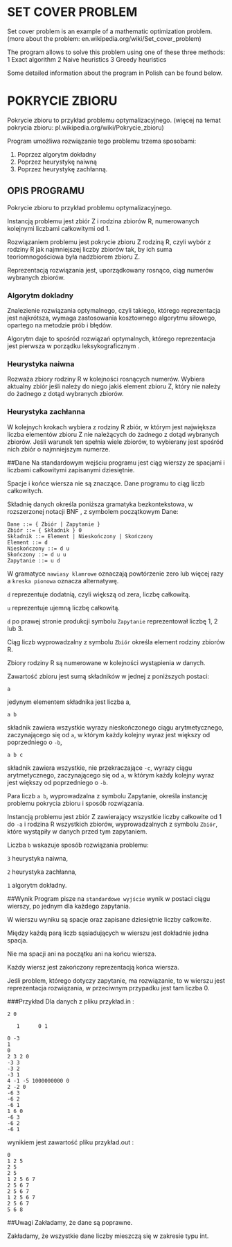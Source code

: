 # SET COVER PROBLEM
Set cover problem is an example of a mathematic optimization problem.
(more about the problem: en.wikipedia.org/wiki/Set_cover_problem)

The program allows to solve this problem using one of these three methods:
1 Exact algorithm
2 Naive heuristics
3 Greedy heuristics

Some detailed information about the program in Polish can be found below.

# POKRYCIE ZBIORU 
Pokrycie zbioru to przykład problemu optymalizacyjnego. 
(więcej na temat pokrycia zbioru: pl.wikipedia.org/wiki/Pokrycie_zbioru)

Program umożliwa rozwiązanie tego problemu trzema sposobami:
1. Poprzez algorytm dokładny
2. Poprzez heurystykę naiwną
3. Poprzez heurystykę zachłanną.


## OPIS PROGRAMU
Pokrycie zbioru to przykład problemu optymalizacyjnego.

Instancją problemu jest zbiór Z i rodzina zbiorów R, 
numerowanych kolejnymi liczbami całkowitymi od 1.

Rozwiązaniem problemu jest pokrycie zbioru Z rodziną R, 
czyli wybór z rodziny R jak najmniejszej liczby zbiorów tak, 
by ich suma teoriomnogościowa była nadzbiorem zbioru Z.

Reprezentacją rozwiązania jest, uporządkowany rosnąco, 
ciąg numerów wybranych zbiorów.


### Algorytm dokladny
Znalezienie rozwiązania optymalnego, czyli takiego, 
którego reprezentacja jest najkrótsza, 
wymaga zastosowania kosztownego algorytmu siłowego, 
opartego na metodzie prób i błędów.

Algorytm daje to spośród  rozwiązań optymalnych, którego reprezentacja jest 
pierwsza w porządku leksykograficznym .

### Heurystyka naiwna 
Rozważa zbiory rodziny R w kolejności rosnących numerów. 
Wybiera aktualny zbiór jeśli należy do niego jakiś element zbioru Z, 
który nie należy do żadnego z dotąd wybranych zbiorów.

### Heurystyka zachłanna 
W kolejnych krokach wybiera z rodziny R zbiór, w którym jest 
największa liczba elementów zbioru Z nie należących do żadnego 
z dotąd wybranych zbiorów. 
Jeśli warunek ten spełnia wiele zbiorów, 
to wybierany jest spośród nich zbiór o najmniejszym numerze.


##Dane
Na standardowym wejściu programu jest ciąg wierszy ze spacjami i liczbami całkowitymi zapisanymi dziesiętnie.

Spacje i końce wiersza nie są znaczące. Dane programu to ciąg liczb całkowitych.

Składnię danych określa poniższa gramatyka bezkontekstowa, w rozszerzonej notacji BNF , z symbolem początkowym Dane:

```
Dane ::= { Zbiór | Zapytanie }
Zbiór ::= { Składnik } 0
Składnik ::= Element | Nieskończony | Skończony
Element ::= d
Nieskończony ::= d u
Skończony ::= d u u
Zapytanie ::= u d
```

W gramatyce `nawiasy klamrowe` oznaczają powtórzenie zero lub więcej razy a `kreska pionowa` oznacza alternatywę.

 `d` reprezentuje dodatnią, czyli większą od zera, liczbę całkowitą. 

`u` reprezentuje ujemną liczbę całkowitą.

 `d` po prawej stronie produkcji symbolu `Zapytanie` reprezentował liczbę 1, 2 lub 3.

Ciąg liczb wyprowadzalny z symbolu `Zbiór` określa element rodziny zbiorów R.

Zbiory rodziny R są numerowane w kolejności wystąpienia w danych.

Zawartość zbioru jest sumą składników w jednej z poniższych postaci:

`a`

jedynym elementem składnika jest liczba a,

`a b`

składnik zawiera wszystkie wyrazy nieskończonego ciągu arytmetycznego, zaczynającego się od `a`, w którym każdy kolejny wyraz jest większy od poprzedniego o `-b`,

`a b c`

składnik zawiera wszystkie, nie przekraczające `-c`, wyrazy ciągu arytmetycznego, zaczynającego się od `a`, w którym każdy kolejny wyraz jest większy od poprzedniego o `-b`.

Para liczb `a b`, wyprowadzalna z symbolu Zapytanie, określa instancję problemu pokrycia zbioru i sposób rozwiązania.

Instancją problemu jest zbiór Z zawierający wszystkie liczby całkowite od 1 do `-a` i rodzina R wszystkich zbiorów, wyprowadzalnych z symbolu `Zbiór`, które wystąpiły w danych przed tym zapytaniem.

Liczba `b` wskazuje sposób rozwiązania problemu:

`3` heurystyka naiwna,

`2` heurystyka zachłanna,

`1` algorytm dokładny.

##Wynik
Program pisze na `standardowe wyjście` wynik w postaci ciągu wierszy, po jednym dla każdego zapytania.

W wierszu wyniku są spacje oraz zapisane dziesiętnie liczby całkowite.

Między każdą parą liczb sąsiadujących w wierszu jest dokładnie jedna spacja.

Nie ma spacji ani na początku ani na końcu wiersza.

Każdy wiersz jest zakończony reprezentacją końca wiersza.

Jeśli problem, którego dotyczy zapytanie, ma rozwiązanie, to w wierszu jest reprezentacja rozwiązania, w przeciwnym przypadku jest tam liczba 0.

###Przykład
Dla danych z pliku przykład.in :
```
2 0

   1      0 1

0 -3
1
0
2 3 2 0
-3 3
-3 2
-3 1
4 -1 -5 1000000000 0
2 -2 0
-6 3
-6 2
-6 1
1 6 0
-6 3
-6 2
-6 1

```
wynikiem jest zawartość pliku przykład.out :
```
0
1 2 5
2 5
2 5
1 2 5 6 7
2 5 6 7
2 5 6 7
1 2 5 6 7
2 5 6 7
5 6 8
```
##Uwagi
Zakładamy, że dane są poprawne.

Zakładamy, że wszystkie dane liczby mieszczą się w zakresie typu int.
